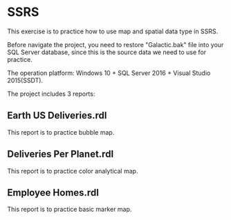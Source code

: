 # SSRS

This exercise is to practice how to use map and spatial data type in SSRS.

Before navigate the project, you need to restore "Galactic.bak" file into your SQL Server database, since this is the source data we need to use for practice.

The operation platform: Windows 10 + SQL Server 2016 + Visual Studio 2015(SSDT).

The project includes 3 reports:

## Earth US Deliveries.rdl
This report is to practice bubble map.

## Deliveries Per Planet.rdl
This report is to practice color analytical map.

## Employee Homes.rdl
This report is to practice basic marker map.
